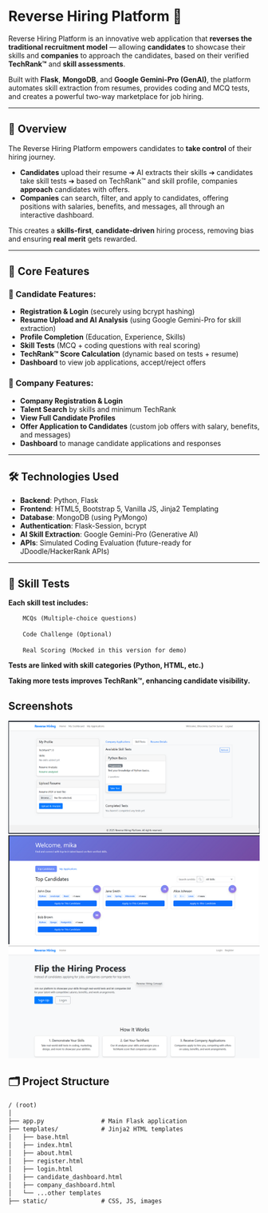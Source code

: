 # Reverse Hiring Platform 🚀

Reverse Hiring Platform is an innovative web application that **reverses the traditional recruitment model** — allowing **candidates** to showcase their skills and **companies** to approach the candidates, based on their verified **TechRank™** and **skill assessments**.

Built with **Flask**, **MongoDB**, and **Google Gemini-Pro (GenAI)**, the platform automates skill extraction from resumes, provides coding and MCQ tests, and creates a powerful two-way marketplace for job hiring.

---

## 🌟 Overview

The Reverse Hiring Platform empowers candidates to **take control** of their hiring journey.

- **Candidates** upload their resume ➔ AI extracts their skills ➔ candidates take skill tests ➔ based on TechRank™ and skill profile, companies **approach** candidates with offers.
- **Companies** can search, filter, and apply to candidates, offering positions with salaries, benefits, and messages, all through an interactive dashboard.

This creates a **skills-first**, **candidate-driven** hiring process, removing bias and ensuring **real merit** gets rewarded.

---

## 🧩 Core Features

### 🔹 Candidate Features:
- **Registration & Login** (securely using bcrypt hashing)
- **Resume Upload and AI Analysis** (using Google Gemini-Pro for skill extraction)
- **Profile Completion** (Education, Experience, Skills)
- **Skill Tests** (MCQ + coding questions with real scoring)
- **TechRank™ Score Calculation** (dynamic based on tests + resume)
- **Dashboard** to view job applications, accept/reject offers

### 🔹 Company Features:
- **Company Registration & Login**
- **Talent Search** by skills and minimum TechRank
- **View Full Candidate Profiles**
- **Offer Application to Candidates** (custom job offers with salary, benefits, and messages)
- **Dashboard** to manage candidate applications and responses

---

## 🛠️ Technologies Used

- **Backend**: Python, Flask
- **Frontend**: HTML5, Bootstrap 5, Vanilla JS, Jinja2 Templating
- **Database**: MongoDB (using PyMongo)
- **Authentication**: Flask-Session, bcrypt
- **AI Skill Extraction**: Google Gemini-Pro (Generative AI)
- **APIs**: Simulated Coding Evaluation (future-ready for JDoodle/HackerRank APIs)

---

## 🧪 Skill Tests

**Each skill test includes:**

        MCQs (Multiple-choice questions)

        Code Challenge (Optional)

        Real Scoring (Mocked in this version for demo)

  **Tests are linked with skill categories (Python, HTML, etc.)**

  **Taking more tests improves TechRank™, enhancing candidate visibility.**

## Screenshots
![Candidate Dashboard](images/ui.png)
![Company Dashboard](images/ui2.png)
![ Dashboard](images/wel.png)


## 🗂️ Project Structure

```plaintext
/ (root)
│
├── app.py                # Main Flask application
├── templates/            # Jinja2 HTML templates
│   ├── base.html
│   ├── index.html
│   ├── about.html
│   ├── register.html
│   ├── login.html
│   ├── candidate_dashboard.html
│   ├── company_dashboard.html
│   └── ...other templates
├── static/               # CSS, JS, images


